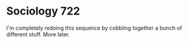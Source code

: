 # Sociology 722

I'm completely redoing this sequence by cobbling together a bunch of different stuff. More later.